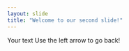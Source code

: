 ```yaml
--- 
layout: slide 
title: "Welcome to our second slide!"
--- 
```

Your text 
Use the left arrow to go back!
